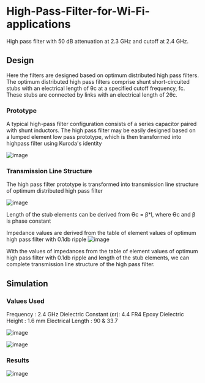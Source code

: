 # High-Pass-Filter-for-Wi-Fi-applications
High pass filter with 50 dB attenuation at 2.3 GHz and cutoff at 2.4 GHz. 

## Design
Here the filters are designed based on optimum  distributed  high  pass  filters. The optimum distributed high pass filters comprise shunt short-circuited stubs with an electrical length of θc at a specified cutoff frequency, fc. These stubs are connected by links with an electrical length of 2θc.

### Prototype
A typical high-pass filter configuration consists of a series capacitor paired with shunt inductors. The high pass filter may be easily designed based on a lumped
element low pass prototype, which is then transformed into highpass filter using Kuroda's identity

![image](https://github.com/kmv19/High-Pass-Filter-for-Wi-Fi-applications/assets/143374982/113130ec-663d-4a18-a2ac-e9ccb9e61dc8)

### Transmission Line Structure
The high pass filter prototype is transformed into transmission line structure of optimum distributed high pass filter

![image](https://github.com/kmv19/High-Pass-Filter-for-Wi-Fi-applications/assets/143374982/6d44b442-92ab-4cc2-b82f-e1bdb647bb72)

Length of the stub elements can be derived from Өс = β*l, where Өс and β is phase constant

Impedance values are derived from the table of element values of optimum high pass filter with 0.1db ripple
![image](https://github.com/kmv19/High-Pass-Filter-for-Wi-Fi-applications/assets/143374982/d58d454f-bb22-48ab-8fa3-f0b28e7d8e5f)

With the values of impedances from the table of element values of optimum high pass filter with 0.1db ripple and length of the stub elements, we can complete transmission line structure of the high pass filter.

## Simulation

### Values Used
Frequency : 2.4 GHz
Dielectric Constant (εr): 4.4 FR4 Epoxy
Dielectric Height : 1.6 mm
Electrical Length : 90 & 33.7

![image](https://github.com/kmv19/High-Pass-Filter-for-Wi-Fi-applications/assets/143374982/a2f5214e-6a4c-4519-ad16-e7225b43e62f)

![image](https://github.com/kmv19/High-Pass-Filter-for-Wi-Fi-applications/assets/143374982/8eb42643-3d4e-4c00-a663-8ed1e2d903ee)

### Results
![image](https://github.com/kmv19/High-Pass-Filter-for-Wi-Fi-applications/assets/143374982/6cb62e86-5a30-47e8-b1af-ea17a94865ca)
